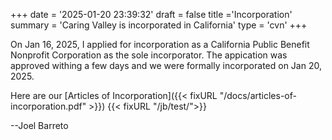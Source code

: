 +++
date = '2025-01-20 23:39:32'
draft = false
title ='Incorporation'
summary = 'Caring Valley is incorporated in California'
type = 'cvn'
+++

On Jan 16, 2025, I applied for incorporation as a California Public Benefit Nonprofit Corporation as the sole incorporator. The appication was approved withing a few days and we were formally incorporated on Jan 20, 2025.

Here are our [Articles of Incorporation]({{< fixURL "/docs/articles-of-incorporation.pdf" >}})
{{< fixURL "/jb/test/">}}

--Joel Barreto
